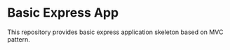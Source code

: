 # Basic Express App
This repository provides basic express application skeleton based on MVC pattern.